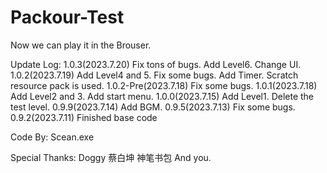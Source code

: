 # Packour-Test
Now we can play it in the Brouser.

Update Log:
1.0.3(2023.7.20)
Fix tons of bugs.
Add Level6.
Change UI.
1.0.2(2023.7.19)
Add Level4 and 5.
Fix some bugs.
Add Timer.
 Scratch resource pack is used.
1.0.2-Pre(2023.7.18)
Fix some bugs.
1.0.1(2023.7.18)
Add Level2 and 3.
Add start menu.
1.0.0(2023.7.15)
Add Level1.
Delete the test level.
0.9.9(2023.7.14)
Add BGM.
0.9.5(2023.7.13)
Fix some bugs.
0.9.2(2023.7.11)
Finished base code

Code By:
Scean.exe

Special Thanks:
Doggy
蔡白坤
神笔书包
And you.
